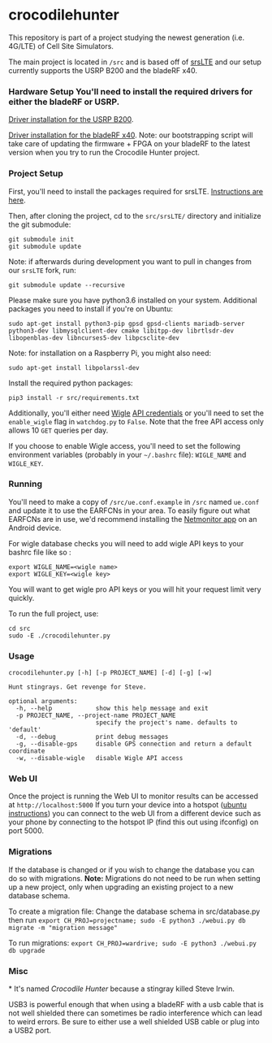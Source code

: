 # crocodilehunter

This repository is part of a project studying the newest generation (i.e. 4G/LTE) of Cell Site Simulators.

The main project is located in `/src` and is based off of [srsLTE](https://github.com/srsLTE/srsLTE) and our setup currently supports the USRP B200 and the bladeRF x40.

### Hardware Setup You'll need to install the required drivers for either the bladeRF or USRP.

[Driver installation for the USRP B200](https://files.ettus.com/manual/page_install.html#install_linux).

[Driver installation for the bladeRF x40](https://github.com/Nuand/bladeRF/wiki/Getting-Started%3A-Linux#Easy_installation_for_Ubuntu_The_bladeRF_PPA). Note: our bootstrapping script will take care of updating the firmware + FPGA on your bladeRF to the latest version when you try to run the Crocodile Hunter project.

### Project Setup

First, you'll need to install the packages required for srsLTE. [Instructions are here](https://github.com/srsLTE/srsLTE#build-instructions).

Then, after cloning the project, cd to the `src/srsLTE/` directory and initialize the git submodule:
```
git submodule init
git submodule update
```
Note: if afterwards during development you want to pull in changes from our `srsLTE` fork, run:
```
git submodule update --recursive
```

Please make sure you have python3.6 installed on your system. Additional packages you need to install if you're on Ubuntu:
```
sudo apt-get install python3-pip gpsd gpsd-clients mariadb-server python3-dev libmysqlclient-dev cmake libitpp-dev librtlsdr-dev libopenblas-dev libncurses5-dev libpcsclite-dev
```

Note: for installation on a Raspberry Pi, you might also need:
```
sudo apt-get install libpolarssl-dev
```

Install the required python packages:
```
pip3 install -r src/requirements.txt
```

Additionally, you'll either need [Wigle](https://wigle.net/) [API credentials](https://api.wigle.net/) or you'll need to set the `enable_wigle` flag in `watchdog.py` to `False`. Note that the free API access only allows 10 `GET` queries per day.

If you choose to enable Wigle access, you'll need to set the following environment variables (probably in your `~/.bashrc` file): `WIGLE_NAME` and `WIGLE_KEY`.

### Running
You'll need to make a copy of `/src/ue.conf.example` in `/src` named `ue.conf` and update it to use the EARFCNs in your area. To easily figure out what EARFCNs are in use, we'd recommend installing the [Netmonitor app](https://play.google.com/store/apps/details?id=com.parizene.netmonitor) on an Android device.

For wigle database checks you will need to add wigle API keys to your bashrc file like so :

```
export WIGLE_NAME=<wigle name>
export WIGLE_KEY=<wigle key>
```
You will want to get wigle pro API keys or you will hit your request limit very quickly.


To run the full project, use:

```
cd src
sudo -E ./crocodilehunter.py
```

### Usage
```
crocodilehunter.py [-h] [-p PROJECT_NAME] [-d] [-g] [-w]

Hunt stingrays. Get revenge for Steve.

optional arguments:
  -h, --help            show this help message and exit
  -p PROJECT_NAME, --project-name PROJECT_NAME
                        specify the project's name. defaults to 'default'
  -d, --debug           print debug messages
  -g, --disable-gps     disable GPS connection and return a default coordinate
  -w, --disable-wigle   disable Wigle API access
```

### Web UI
Once the project is running the Web UI to monitor results can be accessed at `http://localhost:5000`
If you turn your device into a hotspot ([ubuntu instructions](https://www.linuxuprising.com/2018/09/how-to-create-wi-fi-hotspot-in-ubuntu.html)) you can connect to the web UI from a different device such as your phone by connecting to the hotspot IP (find this out using ifconfig) on port 5000. 

### Migrations
If the database is changed or if you wish to change the database you can do so with migrations. **Note:** Migrations do not need to be run when setting up a new project, only when upgrading an existing project to a new database schema. 

To create a migration file:
Change the database schema in src/database.py then run
`export CH_PROJ=projectname; sudo -E python3 ./webui.py db migrate -m "migration message"`

To run migrations:
`export CH_PROJ=wardrive; sudo -E python3 ./webui.py db upgrade`

### Misc

\* It's named *Crocodile Hunter* because a stingray killed Steve Irwin.

USB3 is powerful enough that when using a bladeRF with a usb cable that is not well shielded there can sometimes be radio interference which can lead to weird errors. Be sure to either use a well shielded USB cable or plug into a USB2 port. 

